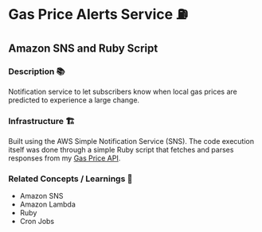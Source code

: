 # Gas Price Alerts Service ⛽

## Amazon SNS and Ruby Script

### Description 📚

Notification service to let subscribers know when local gas prices are predicted to experience a large change.

### Infrastructure 🏗️

Built using the AWS Simple Notification Service (SNS). The code execution itself was done through a simple Ruby script that fetches and parses responses from my [Gas Price API](https://rapidapi.com/mmcardle-drx9FYQNK/api/canadian-gas-prices/).
### Related Concepts / Learnings 💭

* Amazon SNS
* Amazon Lambda
* Ruby
* Cron Jobs
